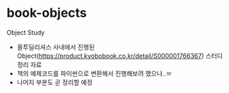 # book-objects
Object Study

- 올투딜리셔스 사내에서 진행된 Object(https://product.kyobobook.co.kr/detail/S000001766367) 스터디 정리 자료
- 책의 예제코드를 파이썬으로 변환해서 진행해보려 했으나..ㅠ
- 나머지 부분도 곧 정리할 예정
